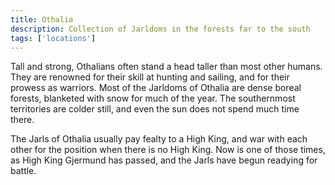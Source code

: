 ```yaml
---
title: Othalia
description: Collection of Jarldoms in the forests far to the south
tags: ['locations']
---
```


Tall and strong, Othalians often stand a head taller than most other humans. They are renowned for their skill at hunting and sailing, and for their prowess as warriors. Most of the Jarldoms of Othalia are dense boreal forests, blanketed with snow for much of the year. The southernmost territories are colder still, and even the sun does not spend much time there.

The Jarls of Othalia usually pay fealty to a High King, and war with each other for the position when there is no High King. Now is one of those times, as High King Gjermund has passed, and the Jarls have begun readying for battle.

